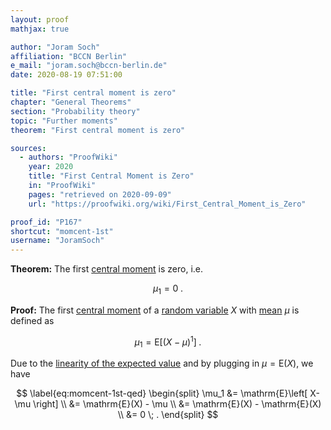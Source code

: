 ```yaml
---
layout: proof
mathjax: true

author: "Joram Soch"
affiliation: "BCCN Berlin"
e_mail: "joram.soch@bccn-berlin.de"
date: 2020-08-19 07:51:00

title: "First central moment is zero"
chapter: "General Theorems"
section: "Probability theory"
topic: "Further moments"
theorem: "First central moment is zero"

sources:
  - authors: "ProofWiki"
    year: 2020
    title: "First Central Moment is Zero"
    in: "ProofWiki"
    pages: "retrieved on 2020-09-09"
    url: "https://proofwiki.org/wiki/First_Central_Moment_is_Zero"

proof_id: "P167"
shortcut: "momcent-1st"
username: "JoramSoch"
---
```



**Theorem:** The first [central moment](/D/mom-cent) is zero, i.e.

$$ \label{eq:momcent-1st}
\mu_1 = 0 \; .
$$


**Proof:** The first [central moment](/D/mom-cent) of a [random variable](/D/rvar) $X$ with [mean](/D/mean) $\mu$ is defined as

$$ \label{eq:momcent-1st-def}
\mu_1 = \mathrm{E}\left[ (X-\mu)^1 \right] \; .
$$

Due to the [linearity of the expected value](/P/mean-lin) and by plugging in $\mu = \mathrm{E}(X)$, we have

$$ \label{eq:momcent-1st-qed}
\begin{split}
\mu_1 &= \mathrm{E}\left[ X-\mu \right] \\
&= \mathrm{E}(X) - \mu \\
&= \mathrm{E}(X) - \mathrm{E}(X) \\
&= 0 \; .
\end{split}
$$